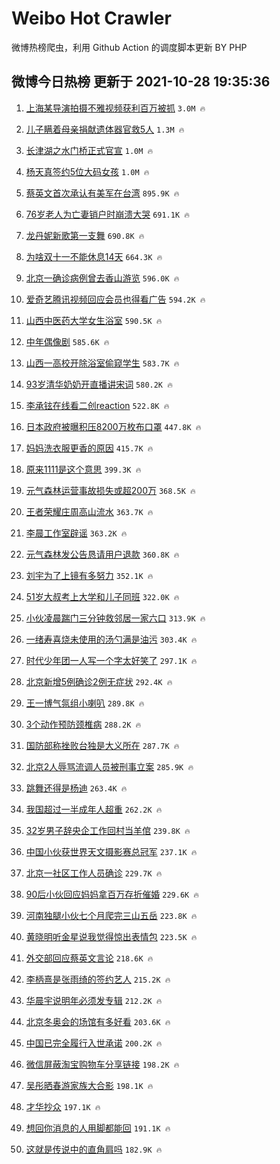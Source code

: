 # Weibo Hot Crawler 



微博热榜爬虫，利用 Github Action 的调度脚本更新 BY PHP 


## 微博今日热榜 更新于 2021-10-28 19:35:36 
1. [上海某导演拍摄不雅视频获利百万被抓](https://s.weibo.com/weibo?q=%23%E4%B8%8A%E6%B5%B7%E6%9F%90%E5%AF%BC%E6%BC%94%E6%8B%8D%E6%91%84%E4%B8%8D%E9%9B%85%E8%A7%86%E9%A2%91%E8%8E%B7%E5%88%A9%E7%99%BE%E4%B8%87%E8%A2%AB%E6%8A%93%23&Refer=top) `3.0M 🔥` 

1. [儿子瞒着母亲捐献遗体器官救5人](https://s.weibo.com/weibo?q=%23%E5%84%BF%E5%AD%90%E7%9E%92%E7%9D%80%E6%AF%8D%E4%BA%B2%E6%8D%90%E7%8C%AE%E9%81%97%E4%BD%93%E5%99%A8%E5%AE%98%E6%95%915%E4%BA%BA%23&Refer=top) `1.3M 🔥` 

1. [长津湖之水门桥正式官宣](https://s.weibo.com/weibo?q=%23%E9%95%BF%E6%B4%A5%E6%B9%96%E4%B9%8B%E6%B0%B4%E9%97%A8%E6%A1%A5%E6%AD%A3%E5%BC%8F%E5%AE%98%E5%AE%A3%23&Refer=top) `1.0M 🔥` 

1. [杨天真签约5位大码女孩](https://s.weibo.com/weibo?q=%23%E6%9D%A8%E5%A4%A9%E7%9C%9F%E7%AD%BE%E7%BA%A65%E4%BD%8D%E5%A4%A7%E7%A0%81%E5%A5%B3%E5%AD%A9%23&Refer=top) `1.0M 🔥` 

1. [蔡英文首次承认有美军在台湾](https://s.weibo.com/weibo?q=%23%E8%94%A1%E8%8B%B1%E6%96%87%E9%A6%96%E6%AC%A1%E6%89%BF%E8%AE%A4%E6%9C%89%E7%BE%8E%E5%86%9B%E5%9C%A8%E5%8F%B0%E6%B9%BE%23&Refer=top) `895.9K 🔥` 

1. [76岁老人为亡妻销户时崩溃大哭](https://s.weibo.com/weibo?q=%2376%E5%B2%81%E8%80%81%E4%BA%BA%E4%B8%BA%E4%BA%A1%E5%A6%BB%E9%94%80%E6%88%B7%E6%97%B6%E5%B4%A9%E6%BA%83%E5%A4%A7%E5%93%AD%23&Refer=top) `691.1K 🔥` 

1. [龙丹妮新歌第一支舞](https://s.weibo.com/weibo?q=%E9%BE%99%E4%B8%B9%E5%A6%AE%E6%96%B0%E6%AD%8C%E7%AC%AC%E4%B8%80%E6%94%AF%E8%88%9E&Refer=top) `690.8K 🔥` 

1. [为啥双十一不能休息14天](https://s.weibo.com/weibo?q=%23%E4%B8%BA%E5%95%A5%E5%8F%8C%E5%8D%81%E4%B8%80%E4%B8%8D%E8%83%BD%E4%BC%91%E6%81%AF14%E5%A4%A9%23&Refer=top) `664.3K 🔥` 

1. [北京一确诊病例曾去香山游览](https://s.weibo.com/weibo?q=%23%E5%8C%97%E4%BA%AC%E4%B8%80%E7%A1%AE%E8%AF%8A%E7%97%85%E4%BE%8B%E6%9B%BE%E5%8E%BB%E9%A6%99%E5%B1%B1%E6%B8%B8%E8%A7%88%23&Refer=top) `596.0K 🔥` 

1. [爱奇艺腾讯视频回应会员也得看广告](https://s.weibo.com/weibo?q=%23%E7%88%B1%E5%A5%87%E8%89%BA%E8%85%BE%E8%AE%AF%E8%A7%86%E9%A2%91%E5%9B%9E%E5%BA%94%E4%BC%9A%E5%91%98%E4%B9%9F%E5%BE%97%E7%9C%8B%E5%B9%BF%E5%91%8A%23&Refer=top) `594.2K 🔥` 

1. [山西中医药大学女生浴室](https://s.weibo.com/weibo?q=%23%E5%B1%B1%E8%A5%BF%E4%B8%AD%E5%8C%BB%E8%8D%AF%E5%A4%A7%E5%AD%A6%E5%A5%B3%E7%94%9F%E6%B5%B4%E5%AE%A4%23&Refer=top) `590.5K 🔥` 

1. [中年偶像剧](https://s.weibo.com/weibo?q=%23%E4%B8%AD%E5%B9%B4%E5%81%B6%E5%83%8F%E5%89%A7%23&Refer=top) `585.6K 🔥` 

1. [山西一高校开除浴室偷窥学生](https://s.weibo.com/weibo?q=%23%E5%B1%B1%E8%A5%BF%E4%B8%80%E9%AB%98%E6%A0%A1%E5%BC%80%E9%99%A4%E6%B5%B4%E5%AE%A4%E5%81%B7%E7%AA%A5%E5%AD%A6%E7%94%9F%23&Refer=top) `583.7K 🔥` 

1. [93岁清华奶奶开直播讲宋词](https://s.weibo.com/weibo?q=%2393%E5%B2%81%E6%B8%85%E5%8D%8E%E5%A5%B6%E5%A5%B6%E5%BC%80%E7%9B%B4%E6%92%AD%E8%AE%B2%E5%AE%8B%E8%AF%8D%23&Refer=top) `580.2K 🔥` 

1. [李承铉在线看二创reaction](https://s.weibo.com/weibo?q=%23%E6%9D%8E%E6%89%BF%E9%93%89%E5%9C%A8%E7%BA%BF%E7%9C%8B%E4%BA%8C%E5%88%9Breaction%23&Refer=top) `522.8K 🔥` 

1. [日本政府被曝积压8200万枚布口罩](https://s.weibo.com/weibo?q=%23%E6%97%A5%E6%9C%AC%E6%94%BF%E5%BA%9C%E8%A2%AB%E6%9B%9D%E7%A7%AF%E5%8E%8B8200%E4%B8%87%E6%9E%9A%E5%B8%83%E5%8F%A3%E7%BD%A9%23&Refer=top) `447.8K 🔥` 

1. [妈妈洗衣服更香的原因](https://s.weibo.com/weibo?q=%23%E5%A6%88%E5%A6%88%E6%B4%97%E8%A1%A3%E6%9C%8D%E6%9B%B4%E9%A6%99%E7%9A%84%E5%8E%9F%E5%9B%A0%23&Refer=top) `415.7K 🔥` 

1. [原来1111是这个意思](https://s.weibo.com/weibo?q=%23%E5%8E%9F%E6%9D%A51111%E6%98%AF%E8%BF%99%E4%B8%AA%E6%84%8F%E6%80%9D%23&Refer=top) `399.3K 🔥` 

1. [元气森林运营事故损失或超200万](https://s.weibo.com/weibo?q=%23%E5%85%83%E6%B0%94%E6%A3%AE%E6%9E%97%E8%BF%90%E8%90%A5%E4%BA%8B%E6%95%85%E6%8D%9F%E5%A4%B1%E6%88%96%E8%B6%85200%E4%B8%87%23&Refer=top) `368.5K 🔥` 

1. [王者荣耀庄周高山流水](https://s.weibo.com/weibo?q=%23%E7%8E%8B%E8%80%85%E8%8D%A3%E8%80%80%E5%BA%84%E5%91%A8%E9%AB%98%E5%B1%B1%E6%B5%81%E6%B0%B4%23&Refer=top) `363.7K 🔥` 

1. [李晨工作室辟谣](https://s.weibo.com/weibo?q=%23%E6%9D%8E%E6%99%A8%E5%B7%A5%E4%BD%9C%E5%AE%A4%E8%BE%9F%E8%B0%A3%23&Refer=top) `363.2K 🔥` 

1. [元气森林发公告恳请用户退款](https://s.weibo.com/weibo?q=%23%E5%85%83%E6%B0%94%E6%A3%AE%E6%9E%97%E5%8F%91%E5%85%AC%E5%91%8A%E6%81%B3%E8%AF%B7%E7%94%A8%E6%88%B7%E9%80%80%E6%AC%BE%23&Refer=top) `360.8K 🔥` 

1. [刘宇为了上镜有多努力](https://s.weibo.com/weibo?q=%23%E5%88%98%E5%AE%87%E4%B8%BA%E4%BA%86%E4%B8%8A%E9%95%9C%E6%9C%89%E5%A4%9A%E5%8A%AA%E5%8A%9B%23&Refer=top) `352.1K 🔥` 

1. [51岁大叔考上大学和儿子同班](https://s.weibo.com/weibo?q=%2351%E5%B2%81%E5%A4%A7%E5%8F%94%E8%80%83%E4%B8%8A%E5%A4%A7%E5%AD%A6%E5%92%8C%E5%84%BF%E5%AD%90%E5%90%8C%E7%8F%AD%23&Refer=top) `322.0K 🔥` 

1. [小伙凌晨踹门三分钟救邻居一家六口](https://s.weibo.com/weibo?q=%23%E5%B0%8F%E4%BC%99%E5%87%8C%E6%99%A8%E8%B8%B9%E9%97%A8%E4%B8%89%E5%88%86%E9%92%9F%E6%95%91%E9%82%BB%E5%B1%85%E4%B8%80%E5%AE%B6%E5%85%AD%E5%8F%A3%23&Refer=top) `313.9K 🔥` 

1. [一绪寿喜烧未使用的汤勺满是油污](https://s.weibo.com/weibo?q=%23%E4%B8%80%E7%BB%AA%E5%AF%BF%E5%96%9C%E7%83%A7%E6%9C%AA%E4%BD%BF%E7%94%A8%E7%9A%84%E6%B1%A4%E5%8B%BA%E6%BB%A1%E6%98%AF%E6%B2%B9%E6%B1%A1%23&Refer=top) `303.4K 🔥` 

1. [时代少年团一人写一个字太好笑了](https://s.weibo.com/weibo?q=%23%E6%97%B6%E4%BB%A3%E5%B0%91%E5%B9%B4%E5%9B%A2%E4%B8%80%E4%BA%BA%E5%86%99%E4%B8%80%E4%B8%AA%E5%AD%97%E5%A4%AA%E5%A5%BD%E7%AC%91%E4%BA%86%23&Refer=top) `297.1K 🔥` 

1. [北京新增5例确诊2例无症状](https://s.weibo.com/weibo?q=%23%E5%8C%97%E4%BA%AC%E6%96%B0%E5%A2%9E5%E4%BE%8B%E7%A1%AE%E8%AF%8A2%E4%BE%8B%E6%97%A0%E7%97%87%E7%8A%B6%23&Refer=top) `292.4K 🔥` 

1. [王一博气氛组小喇叭](https://s.weibo.com/weibo?q=%23%E7%8E%8B%E4%B8%80%E5%8D%9A%E6%B0%94%E6%B0%9B%E7%BB%84%E5%B0%8F%E5%96%87%E5%8F%AD%23&Refer=top) `289.8K 🔥` 

1. [3个动作预防颈椎病](https://s.weibo.com/weibo?q=%233%E4%B8%AA%E5%8A%A8%E4%BD%9C%E9%A2%84%E9%98%B2%E9%A2%88%E6%A4%8E%E7%97%85%23&Refer=top) `288.2K 🔥` 

1. [国防部称挫败台独是大义所在](https://s.weibo.com/weibo?q=%23%E5%9B%BD%E9%98%B2%E9%83%A8%E7%A7%B0%E6%8C%AB%E8%B4%A5%E5%8F%B0%E7%8B%AC%E6%98%AF%E5%A4%A7%E4%B9%89%E6%89%80%E5%9C%A8%23&Refer=top) `287.7K 🔥` 

1. [北京2人辱骂流调人员被刑事立案](https://s.weibo.com/weibo?q=%23%E5%8C%97%E4%BA%AC2%E4%BA%BA%E8%BE%B1%E9%AA%82%E6%B5%81%E8%B0%83%E4%BA%BA%E5%91%98%E8%A2%AB%E5%88%91%E4%BA%8B%E7%AB%8B%E6%A1%88%23&Refer=top) `285.9K 🔥` 

1. [跳舞还得是杨迪](https://s.weibo.com/weibo?q=%23%E8%B7%B3%E8%88%9E%E8%BF%98%E5%BE%97%E6%98%AF%E6%9D%A8%E8%BF%AA%23&Refer=top) `263.4K 🔥` 

1. [我国超过一半成年人超重](https://s.weibo.com/weibo?q=%23%E6%88%91%E5%9B%BD%E8%B6%85%E8%BF%87%E4%B8%80%E5%8D%8A%E6%88%90%E5%B9%B4%E4%BA%BA%E8%B6%85%E9%87%8D%23&Refer=top) `262.2K 🔥` 

1. [32岁男子辞央企工作回村当羊倌](https://s.weibo.com/weibo?q=%2332%E5%B2%81%E7%94%B7%E5%AD%90%E8%BE%9E%E5%A4%AE%E4%BC%81%E5%B7%A5%E4%BD%9C%E5%9B%9E%E6%9D%91%E5%BD%93%E7%BE%8A%E5%80%8C%23&Refer=top) `239.8K 🔥` 

1. [中国小伙获世界天文摄影赛总冠军](https://s.weibo.com/weibo?q=%23%E4%B8%AD%E5%9B%BD%E5%B0%8F%E4%BC%99%E8%8E%B7%E4%B8%96%E7%95%8C%E5%A4%A9%E6%96%87%E6%91%84%E5%BD%B1%E8%B5%9B%E6%80%BB%E5%86%A0%E5%86%9B%23&Refer=top) `237.1K 🔥` 

1. [北京一社区工作人员确诊](https://s.weibo.com/weibo?q=%23%E5%8C%97%E4%BA%AC%E4%B8%80%E7%A4%BE%E5%8C%BA%E5%B7%A5%E4%BD%9C%E4%BA%BA%E5%91%98%E7%A1%AE%E8%AF%8A%23&Refer=top) `229.7K 🔥` 

1. [90后小伙回应妈妈拿百万存折催婚](https://s.weibo.com/weibo?q=%2390%E5%90%8E%E5%B0%8F%E4%BC%99%E5%9B%9E%E5%BA%94%E5%A6%88%E5%A6%88%E6%8B%BF%E7%99%BE%E4%B8%87%E5%AD%98%E6%8A%98%E5%82%AC%E5%A9%9A%23&Refer=top) `229.6K 🔥` 

1. [河南独腿小伙七个月爬完三山五岳](https://s.weibo.com/weibo?q=%23%E6%B2%B3%E5%8D%97%E7%8B%AC%E8%85%BF%E5%B0%8F%E4%BC%99%E4%B8%83%E4%B8%AA%E6%9C%88%E7%88%AC%E5%AE%8C%E4%B8%89%E5%B1%B1%E4%BA%94%E5%B2%B3%23&Refer=top) `223.8K 🔥` 

1. [黄晓明听金星说我觉得惊出表情包](https://s.weibo.com/weibo?q=%23%E9%BB%84%E6%99%93%E6%98%8E%E5%90%AC%E9%87%91%E6%98%9F%E8%AF%B4%E6%88%91%E8%A7%89%E5%BE%97%E6%83%8A%E5%87%BA%E8%A1%A8%E6%83%85%E5%8C%85%23&Refer=top) `223.5K 🔥` 

1. [外交部回应蔡英文言论](https://s.weibo.com/weibo?q=%23%E5%A4%96%E4%BA%A4%E9%83%A8%E5%9B%9E%E5%BA%94%E8%94%A1%E8%8B%B1%E6%96%87%E8%A8%80%E8%AE%BA%23&Refer=top) `218.6K 🔥` 

1. [李柄熹是张雨绮的签约艺人](https://s.weibo.com/weibo?q=%23%E6%9D%8E%E6%9F%84%E7%86%B9%E6%98%AF%E5%BC%A0%E9%9B%A8%E7%BB%AE%E7%9A%84%E7%AD%BE%E7%BA%A6%E8%89%BA%E4%BA%BA%23&Refer=top) `215.2K 🔥` 

1. [华晨宇说明年必须发专辑](https://s.weibo.com/weibo?q=%23%E5%8D%8E%E6%99%A8%E5%AE%87%E8%AF%B4%E6%98%8E%E5%B9%B4%E5%BF%85%E9%A1%BB%E5%8F%91%E4%B8%93%E8%BE%91%23&Refer=top) `212.2K 🔥` 

1. [北京冬奥会的场馆有多好看](https://s.weibo.com/weibo?q=%23%E5%8C%97%E4%BA%AC%E5%86%AC%E5%A5%A5%E4%BC%9A%E7%9A%84%E5%9C%BA%E9%A6%86%E6%9C%89%E5%A4%9A%E5%A5%BD%E7%9C%8B%23&Refer=top) `203.6K 🔥` 

1. [中国已完全履行入世承诺](https://s.weibo.com/weibo?q=%23%E4%B8%AD%E5%9B%BD%E5%B7%B2%E5%AE%8C%E5%85%A8%E5%B1%A5%E8%A1%8C%E5%85%A5%E4%B8%96%E6%89%BF%E8%AF%BA%23&Refer=top) `200.2K 🔥` 

1. [微信屏蔽淘宝购物车分享链接](https://s.weibo.com/weibo?q=%23%E5%BE%AE%E4%BF%A1%E5%B1%8F%E8%94%BD%E6%B7%98%E5%AE%9D%E8%B4%AD%E7%89%A9%E8%BD%A6%E5%88%86%E4%BA%AB%E9%93%BE%E6%8E%A5%23&Refer=top) `198.2K 🔥` 

1. [吴彤晒春游家族大合影](https://s.weibo.com/weibo?q=%23%E5%90%B4%E5%BD%A4%E6%99%92%E6%98%A5%E6%B8%B8%E5%AE%B6%E6%97%8F%E5%A4%A7%E5%90%88%E5%BD%B1%23&Refer=top) `198.1K 🔥` 

1. [才华抄众](https://s.weibo.com/weibo?q=%23%E6%89%8D%E5%8D%8E%E6%8A%84%E4%BC%97%23&Refer=top) `197.1K 🔥` 

1. [想回你消息的人用脚都能回](https://s.weibo.com/weibo?q=%23%E6%83%B3%E5%9B%9E%E4%BD%A0%E6%B6%88%E6%81%AF%E7%9A%84%E4%BA%BA%E7%94%A8%E8%84%9A%E9%83%BD%E8%83%BD%E5%9B%9E%23&Refer=top) `191.1K 🔥` 

1. [这就是传说中的直角肩吗](https://s.weibo.com/weibo?q=%23%E8%BF%99%E5%B0%B1%E6%98%AF%E4%BC%A0%E8%AF%B4%E4%B8%AD%E7%9A%84%E7%9B%B4%E8%A7%92%E8%82%A9%E5%90%97%23&Refer=top) `182.9K 🔥` 


